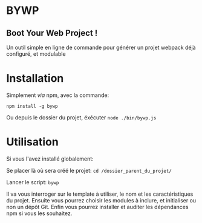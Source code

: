 # BYWP

## Boot Your Web Project !

Un outil simple en ligne de commande pour générer un projet webpack déjà configuré, et modulable

# Installation

Simplement *via* npm, avec la commande:

`npm install -g bywp`

Ou depuis le dossier du projet, éxécuter `node ./bin/bywp.js`

# Utilisation

Si vous l'avez installé globalement:

Se placer là où sera créé le projet: `cd /dossier_parent_du_projet/`

Lancer le script: `bywp`

Il va vous interroger sur le template à utiliser, le nom et les caractéristiques du projet. Ensuite vous pourrez choisir les modules à inclure, et initialiser ou non un dépôt Git. Enfin vous pourrez installer et auditer les dépendances npm si vous les souhaitez.




